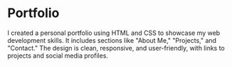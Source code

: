 # Portfolio
I created a personal portfolio using HTML and CSS to showcase my web development skills. It includes sections like "About Me," "Projects," and "Contact." The design is clean, responsive, and user-friendly, with links to projects and social media profiles.
